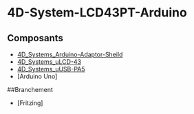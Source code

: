 # 4D-System-LCD43PT-Arduino

## Composants
* [4D_Systems_Arduino-Adaptor-Sheild]()
* [4D_Systems_uLCD-43]()
* [4D_Systems_uUSB-PA5]()
* [Arduino Uno]

##Branchement
* [Fritzing]
